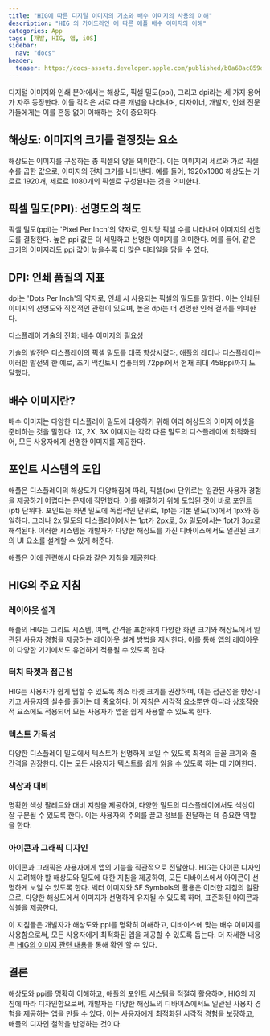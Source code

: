 ```yaml
---
title: "HIG에 따른 디지털 이미지의 기초와 배수 이미지의 사용의 이해"
description: "HIG 의 가이드라인 에 따른 애플 배수 이미지의 이해"
categories: App
tags: [개발, HIG, 앱, iOS]
sidebar: 
  nav: "docs"
header:
  teaser: https://docs-assets.developer.apple.com/published/b0a68ac859ddb098858e92609997d307/foundations-images-intro@2x.png
---
```


디지털 이미지와 인쇄 분야에서는 해상도, 픽셀 밀도(ppi), 그리고 dpi라는 세 가지 용어가 자주 등장한다. 이들 각각은 서로 다른 개념을 나타내며, 디자이너, 개발자, 인쇄 전문가들에게는 이를 혼동 없이 이해하는 것이 중요하다.

## 해상도: 이미지의 크기를 결정짓는 요소

해상도는 이미지를 구성하는 총 픽셀의 양을 의미한다. 이는 이미지의 세로와 가로 픽셀 수를 곱한 값으로, 이미지의 전체 크기를 나타낸다. 예를 들어, 1920x1080 해상도는 가로로 1920개, 세로로 1080개의 픽셀로 구성된다는 것을 의미한다.

## 픽셀 밀도(PPI): 선명도의 척도

픽셀 밀도(ppi)는 'Pixel Per Inch'의 약자로, 인치당 픽셀 수를 나타내며 이미지의 선명도를 결정한다. 높은 ppi 값은 더 세밀하고 선명한 이미지를 의미한다. 예를 들어, 같은 크기의 이미지라도 ppi 값이 높을수록 더 많은 디테일을 담을 수 있다.

## DPI: 인쇄 품질의 지표

dpi는 'Dots Per Inch'의 약자로, 인쇄 시 사용되는 픽셀의 밀도를 말한다. 이는 인쇄된 이미지의 선명도와 직접적인 관련이 있으며, 높은 dpi는 더 선명한 인쇄 결과를 의미한다.

디스플레이 기술의 진화: 배수 이미지의 필요성

기술의 발전은 디스플레이의 픽셀 밀도를 대폭 향상시켰다. 애플의 레티나 디스플레이는 이러한 발전의 한 예로, 초기 맥킨토시 컴퓨터의 72ppi에서 현재 최대 458ppi까지 도달했다.

## 배수 이미지란?

배수 이미지는 다양한 디스플레이 밀도에 대응하기 위해 여러 해상도의 이미지 에셋을 준비하는 것을 말한다. 1X, 2X, 3X 이미지는 각각 다른 밀도의 디스플레이에 최적화되어, 모든 사용자에게 선명한 이미지를 제공한다.

## 포인트 시스템의 도입

애플은 디스플레이의 해상도가 다양해짐에 따라, 픽셀(px) 단위로는 일관된 사용자 경험을 제공하기 어렵다는 문제에 직면했다. 이를 해결하기 위해 도입된 것이 바로 포인트(pt) 단위다. 포인트는 화면 밀도에 독립적인 단위로, 1pt는 기본 밀도(1x)에서 1px와 동일하다. 그러나 2x 밀도의 디스플레이에서는 1pt가 2px로, 3x 밀도에서는 1pt가 3px로 해석된다. 이러한 시스템은 개발자가 다양한 해상도를 가진 디바이스에서도 일관된 크기의 UI 요소를 설계할 수 있게 해준다.

애플은 이에 관련해서 다음과 같은 지침을 제공한다.
## HIG의 주요 지침

### 레이아웃 설계
애플의 HIG는 그리드 시스템, 여백, 간격을 포함하여 다양한 화면 크기와 해상도에서 일관된 사용자 경험을 제공하는 레이아웃 설계 방법을 제시한다. 이를 통해 앱의 레이아웃이 다양한 기기에서도 유연하게 적용될 수 있도록 한다.

### 터치 타겟과 접근성 
HIG는 사용자가 쉽게 탭할 수 있도록 최소 타겟 크기를 권장하며, 이는 접근성을 향상시키고 사용자의 실수를 줄이는 데 중요하다. 이 지침은 시각적 요소뿐만 아니라 상호작용적 요소에도 적용되어 모든 사용자가 앱을 쉽게 사용할 수 있도록 한다.

### 텍스트 가독성 
다양한 디스플레이 밀도에서 텍스트가 선명하게 보일 수 있도록 최적의 글꼴 크기와 줄 간격을 권장한다. 이는 모든 사용자가 텍스트를 쉽게 읽을 수 있도록 하는 데 기여한다.

### 색상과 대비 
명확한 색상 팔레트와 대비 지침을 제공하여, 다양한 밀도의 디스플레이에서도 색상이 잘 구분될 수 있도록 한다. 이는 사용자의 주의를 끌고 정보를 전달하는 데 중요한 역할을 한다.

### 아이콘과 그래픽 디자인 
아이콘과 그래픽은 사용자에게 앱의 기능을 직관적으로 전달한다. HIG는 아이콘 디자인 시 고려해야 할 해상도와 밀도에 대한 지침을 제공하여, 모든 디바이스에서 아이콘이 선명하게 보일 수 있도록 한다. 벡터 이미지와 SF Symbols의 활용은 이러한 지침의 일환으로, 다양한 해상도에서 이미지가 선명하게 유지될 수 있도록 하며, 표준화된 아이콘과 심볼을 제공한다.

이 지침들은 개발자가 해상도와 ppi를 명확히 이해하고, 디바이스에 맞는 배수 이미지를 사용함으로써, 모든 사용자에게 최적화된 앱을 제공할 수 있도록 돕는다. 더 자세한 내용은 [HIG의 이미지 관련 내용](https://developer.apple.com/design/human-interface-guidelines/images)을 통해 확인 할 수 있다.

## 결론

해상도와 ppi를 명확히 이해하고, 애플의 포인트 시스템을 적절히 활용하며, HIG의 지침에 따라 디자인함으로써, 개발자는 다양한 해상도의 디바이스에서도 일관된 사용자 경험을 제공하는 앱을 만들 수 있다. 이는 사용자에게 최적화된 시각적 경험을 보장하고, 애플의 디자인 철학을 반영하는 것이다.
